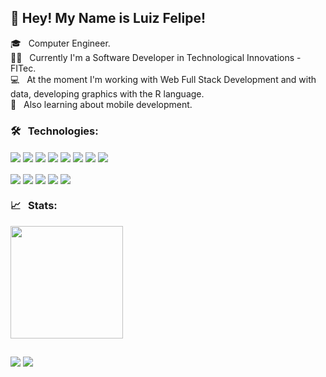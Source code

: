##  👋 Hey! My Name is Luiz Felipe!

🎓 &nbsp; Computer Engineer.<br>
👨‍💻 &nbsp; Currently I'm a Software Developer in Technological Innovations - FITec.<br>
💻 &nbsp; At the moment I'm working with Web Full Stack Development and with data, developing graphics with the R language.<br>
📜 &nbsp; Also learning about mobile development.<br>
 ### 🛠️ &nbsp; Technologies:<br>
<div>
 <img align="center"  src="https://img.shields.io/badge/JavaScript-323330?style=for-the-badge&logo=javascript&logoColor=F7DF1E">
 <img align="center"  src="https://img.shields.io/badge/TypeScript-007ACC?style=for-the-badge&logo=typescript&logoColor=white">
 <img align="center"  src="https://img.shields.io/badge/React-20232A?style=for-the-badge&logo=react&logoColor=61DAFB">
 <img align="center"  src="https://img.shields.io/badge/Java-ED8B00?style=for-the-badge&logo=java&logoColor=white">
 <img align="center"  src="https://img.shields.io/badge/Python-14354C?style=for-the-badge&logo=python&logoColor=white">
 <img align="center"  src= "https://img.shields.io/badge/PostgreSQL-316192?style=for-the-badge&logo=postgresql&logoColor=white">
 <img align="center"  src= "https://img.shields.io/badge/MySQL-00000F?style=for-the-badge&logo=mysql&logoColor=white">
 <img align="center"  src="https://img.shields.io/badge/R-276DC3?style=for-the-badge&logo=r&logoColor=white">
</div><br>
<div>
 <img align="center"  src="https://img.shields.io/badge/HTML5-E34F26?style=for-the-badge&logo=html5&logoColor=white">
 <img align="center"  src="https://img.shields.io/badge/CSS3-1572B6?style=for-the-badge&logo=css3&logoColor=white">
 <img align="center" src= "https://img.shields.io/badge/Git-F05032?style=for-the-badge&logo=git&logoColor=white">
 <img align="center"  src="https://img.shields.io/badge/Ubuntu-E95420?style=for-the-badge&logo=ubuntu&logoColor=white">
 <img align="center"  src="https://img.shields.io/badge/Windows-0078D6?style=for-the-badge&logo=windows&logoColor=white">
</div>
 <div>
 
 ### 📈 &nbsp; Stats:<br>
 
 <img height="180em" src="https://github-readme-stats.vercel.app/api?username=Luizfelipe25&show_icons=true&theme=tokyonight&include_all_commits=false&count_private=true"/>
   
</div>

  ## 
  
<div> 
 <a href="https://www.linkedin.com/in/luiz-felipe-farias1/" target="_blank"><img src="https://img.shields.io/badge/-LinkedIn-%230077B5?style=for-the-badge&logo=linkedin&logoColor=white" target="_blank"></a> 
  <a href = "mailto:luiz.farias.cpv@gmail.com"><img src="https://img.shields.io/badge/-Gmail-%23333?style=for-the-badge&logo=gmail&logoColor=white" target="_blank"></a>
</div>
